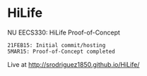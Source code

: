 # HiLife
NU EECS330: HiLife Proof-of-Concept
```
21FEB15: Initial commit/hosting
5MAR15: Proof-of-Concept completed
```
Live at http://srodriguez1850.github.io/HiLife/
